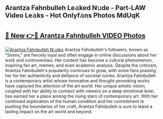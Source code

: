 ## Arantza Fahnbulleh Le𝚊ked N𝚞de - Part-LAW Video Le𝚊ks - Hot Onlyf𝚊ns Photos MdUqK

# <h2><a href="http://ab68784.deff.icu/?id=Arantza+Fahnbulleh">🔗 New 👉🔴 Arantza Fahnbulleh VIDEO Photos</a></h2>

[![Arantza Fahnbulleh N𝚞des](https://i.imgur.com/rIISA9y.gif)](http://ab68784.deff.icu/?id=Arantza+Fahnbulleh)
Arantza Fahnbulleh's followers, known as "Sirens," are fiercely loyal and often engage in online discussions about her work and controversies. Her content has become a cultural phenomenon, inspiring fan art, memes, and even academic analysis. Despite the criticism, Arantza Fahnbulleh's popularity continues to grow, with some fans praising her for her authenticity and defiance of societal norms. Arantza Fahnbulleh is a contemporary artist whose innovative and thought-provoking works have captured the attention of the art world. Her unique artistic vision, coupled with her ability to connect with viewers on a deep emotional level, has earned her a place among the rising stars of contemporary art. With her continued exploration of the human condition and her commitment to pushing the boundaries of her craft, Arantza Fahnbulleh is sure to leave a lasting impact on the art world and beyond.
